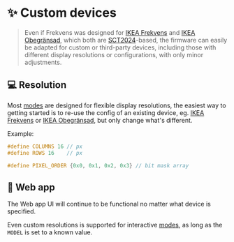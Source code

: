 # ✨ Custom devices

> Even if Frekvens was designed for [IKEA Frekvens](IKEA-Frekvens) and [IKEA Obegränsad](IKEA-Obegransad), which both are [SCT2024](http://www.starchips.com.tw/pdf/datasheet/SCT2024V01_03.pdf)-based, the firmware can easily be adapted for custom or third-party devices, including those with different display resolutions or configurations, with only minor adjustments.

## 💻 Resolution

Most [modes](Modes) are designed for flexible display resolutions, the easiest way to getting started is to re-use the config of an existing device, eg. [IKEA Frekvens](https:/github.com/VIPnytt/Frekvens/blob/main/firmware/include/config/Frekvens.h) or [IKEA Obegränsad](https://github.com/VIPnytt/Frekvens/blob/main/firmware/include/config/Obegransad.h), but only change what's different.

Example:

```h
#define COLUMNS 16 // px
#define ROWS 16    // px

#define PIXEL_ORDER {0x0, 0x1, 0x2, 0x3} // bit mask array
```

## 📱 Web app

The Web app UI will continue to be functional no matter what device is specified.

Even custom resolutions is supported for interactive [modes](Modes), as long as the `MODEL` is set to a known value.
